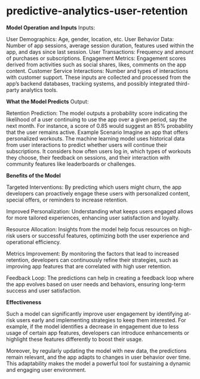 # predictive-analytics-user-retention



**Model Operation and Inputs**
Inputs:

User Demographics: Age, gender, location, etc.
User Behavior Data: Number of app sessions, average session duration, features used within the app, and days since last session.
User Transactions: Frequency and amount of purchases or subscriptions.
Engagement Metrics: Engagement scores derived from activities such as social shares, likes, comments on the app content.
Customer Service Interactions: Number and types of interactions with customer support.
These inputs are collected and processed from the app’s backend databases, tracking systems, and possibly integrated third-party analytics tools.

**What the Model Predicts**
Output:

Retention Prediction: The model outputs a probability score indicating the likelihood of a user continuing to use the app over a given period, say the next month. For instance, a score of 0.85 would suggest an 85% probability that the user remains active.
Example Scenario
Imagine an app that offers personalized workouts. The machine learning model uses historical data from user interactions to predict whether users will continue their subscriptions. It considers how often users log in, which types of workouts they choose, their feedback on sessions, and their interaction with community features like leaderboards or challenges.

**Benefits of the Model**

Targeted Interventions: By predicting which users might churn, the app developers can proactively engage these users with personalized content, special offers, or reminders to increase retention.

Improved Personalization: Understanding what keeps users engaged allows for more tailored experiences, enhancing user satisfaction and loyalty.

Resource Allocation: Insights from the model help focus resources on high-risk users or successful features, optimizing both the user experience and operational efficiency.

Metrics Improvement: By monitoring the factors that lead to increased retention, developers can continuously refine their strategies, such as improving app features that are correlated with high user retention.

Feedback Loop: The predictions can help in creating a feedback loop where the app evolves based on user needs and behaviors, ensuring long-term success and user satisfaction.

**Effectiveness**

Such a model can significantly improve user engagement by identifying at-risk users early and implementing strategies to keep them interested. For example, if the model identifies a decrease in engagement due to less usage of certain app features, developers can introduce enhancements or highlight these features differently to boost their usage.

Moreover, by regularly updating the model with new data, the predictions remain relevant, and the app adapts to changes in user behavior over time. This adaptability makes the model a powerful tool for sustaining a dynamic and engaging user environment.

